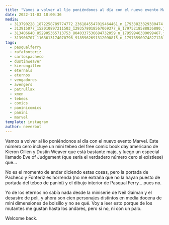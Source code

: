 ```yaml
---
title: "Vamos a volver al lío poniéndonos al día con el nuevo evento Marvel"
date: 2022-11-03 18:00:36
media: 
  - 313790228_1872258789774772_2361845547019464461_n_17933823329380474.jpg
  - 313915077_152010897211503_1293578018567069377_n_17975218588836880.jpg
  - 313406640_852905365713753_8040337536684732059_n_17959946300099467.jpg
  - 313906707_1168613174070796_9185962691312090815_n_17976590974827128.jpg
tags: 
  - pasqualferry
  - rafafonteriz
  - carlospacheco
  - dustinweaver
  - kierongillen
  - eternals
  - eternos
  - vengadores
  - avengers
  - patrullax
  - xmen
  - tebeos
  - comics
  - paninicomics
  - panini
  - marvel
template: instagram
author: neverbot
---
```


Vamos a volver al lío poniéndonos al día con el nuevo evento Marvel. Este número cero incluye un mini tebeo del free comic book day americano de Kieron Gillen y Dustin Weaver que está bastante majo, y luego un especial llamado Eve of Judgement (que sería el verdadero número cero si existiese) que…

No es el momento de andar diciendo estas cosas, pero la portada de Pacheco y Fonteriz es horrenda (no me extraña que no la hayan puesto de portada del tebeo de panini) y el dibujo interior de Pasqual Ferry… pues no. 

Yo de los eternos no sabía nada desde la miniserie de Neil Gaiman y el desastre de peli, y ahora son cien personajes distintos en media docena de mini dimensiones de bolsillo y no se qué. Voy a leer esto porque de los mutantes me gustan hasta los andares, pero si no, ni con un palo. 

Welcome back. 


